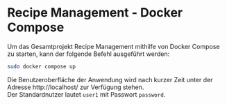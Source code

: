 # Recipe Management - Docker Compose
Um das Gesamtprojekt Recipe Management mithilfe von Docker Compose zu starten, kann der folgende Befehl ausgeführt werden:
```bash
sudo docker compose up
```
Die Benutzeroberfläche der Anwendung wird nach kurzer Zeit unter der Adresse http://localhost/ zur Verfügung stehen.\
Der Standardnutzer lautet `user1` mit Passwort `password`.
